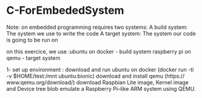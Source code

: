 # C-ForEmbededSystem
Note: on embedded programming requires two systems:
                        A build system: The system we use to write the code
                        A target system: The system our code is going to be run on

on this exercice, we use :ubuntu on docker - build system
                            raspberry pi on qemu - target system

1- set up environment :
download and run ubuntu on docker (docker run -ti -v $HOME/test:/mnt ubuntu:bionic)
download and install qemu (https:/​/​www.​qemu.​org/​download/)
download Raspbian Lite image, Kernel image and Device tree blob
emulate a Raspberry Pi–like ARM system using QEMU.
